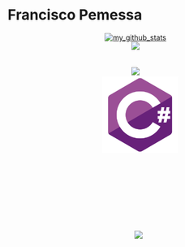 # Francisco Pemessa

<a align="center" href="https://github.com/FrancisP100?tab=repositories">
    <p align="center">
        <img src="https://github-readme-stats.vercel.app/api?username=FrancisP100&show_icons=true&theme=tokyonight&include_all_commits=true&count_private=true&hide=issues,contribs" alt="my_github_stats" height="150" />

</a>
<br/>
<code><img height="150" src="https://github-readme-stats.vercel.app/api/top-langs/?username=FrancisP100&layout=compact&theme=tokyonight"><code/>
<p align="center">
<code><img height="150" src="https://raw.githubusercontent.com/jmnote/z-icons/master/svg/c.svg"></code>
   <code><img height="150" src="https://raw.githubusercontent.com/devicons/devicon/master/icons/csharp/csharp-original.svg"></code>
   

 
  <br/>
  <br/>

  <p align="center"> 
  <img src="https://profile-counter.glitch.me/FrancisP100/count.svg" />
</p>
